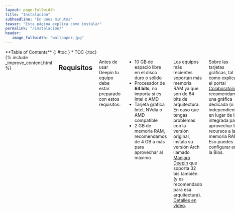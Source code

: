 ```yaml
---
layout: page-fullwidth
title: "Instalación"
subheadline: "En unos minutos"
teaser: "Esta página explica como instalar"
permalink: "/instalacion/"
header:
   image_fullwidth: "wallpaper.jpg"
---
```

<div class="row">
<div class="medium-4 medium-push-8 columns" markdown="1">
<div class="panel radius" markdown="1">
**Table of Contents**
{: #toc }
*  TOC
{:toc}
</div>
</div><!-- /.medium-4.columns -->

<div class="medium-8 medium-pull-4 columns" markdown="1">
{% include _improve_content.html %}

## Requisitos

Antes de usar Deepin tu equipo debe estar preparado con estos requisitos:

* 10 GB de espacio libre en el disco duro o sólido
* Procesador de **64 bits**, no importa si es Intel o AMD
* Tarjeta gráfica Intel, NVdia o AMD compatible
* 2 GB de memoria RAM, recomendamos de 4 GB a más para aprovechar al máximo

Los equipos más recientes soportan más memoria RAM ya que son de 64 bits de arquitectura. En caso que tengas problemas con la versión original, instala su versión Arch llamado [Manjaro Deepin](https://manjaro.org/category/community-editions/deepin/) que soporta 32 bis también (y es recomendado para esa arquitectura). [Detalles en vídeo](https://www.youtube.com/watch?v=jufTUvAOf8k).

Sobre las tarjetas gráficas, tal como explica el portal [Colaboratorio](https://colaboratorio.net/juan/colaboratorio/2017/tarjeta-grafica-comprar-gnulinux/), recomendamos una gráfica dedicada (o independiente) en lugar de la integrada para aprovechar los recursos a la memoria RAM. Eso puedes configurar en la Bios.

## Descarga Deepin

Hay varias maneras de descargar, además del [oficial](https://www.deepin.org/en/download/):

* [En SourceForge](https://sourceforge.net/projects/deepin/)
* [Kernel.org](http://mirrors.kernel.org/deepin-cd/)
* [Empresa en Silicon Valley, EUA](http://mirror1.sjc02.svwh.net/deepin-cd/)

Torrent:
* [En PCDS, con archivos torrent](http://www.pcds.fi/downloads/iso/debianbased/deepin/about.deepin.debian.html)
* [Linuxtracker.org, para la versión 15.4](http://linuxtracker.org/index.php?page=torrent-details&id=74fcdc5403dce919e83aa7e2c74bca2be12632a4)

Nota: Para la versión Manjaro, no oficial: [Sourcefource](https://sourceforge.net/projects/manjaro-deepin/)

## Instalación en limpio

### Preparación

Cuando tengas el archivo ISO, utiliza una aplicación para copiar los archivos al USB o DVD (no CD) con Deepin Boot Maker.
* Asegúrate de ser una unidad flash USB con 4 GB de almacenamiento mínimo o un DVD.
* Alternativamente puedes usar aplicaciones externas como [Rufus](https://rufus.akeo.ie/) o Unetbootin si la aplicación falla.


### Instalación

* Arranca desde el disco o USB
* Sigue las instrucciones
* Para establecer las particiones del disco, realiza una instalación avanzada. No olvides de "/", "/boot", entre otros.
* La instalación demora unos minutos.

Un vídeo explicativo para instalar Deepin cortesía de Salmorejo Geek:

<div class="flex-video">
        <iframe width="1280" height="720" src="//www.youtube.com/embed/A_VM9XSBaus" frameborder="0" allowfullscreen></iframe>
</div>

## Instalación junto a Windows

Si deseas usar Deepin junto a Windows, debes instalar de forma avanzada. Añade particiones "/", "/home" para Deepin y la carpeta de Mis documentos, recomendamos hacer en un disco duro aparte. Además, usa la partición "/boot" para establecer el doble arranque (o dual boot), si tu PC no tiene uno.

Pero al ser complicado y tedioso tener Windows y Deepin en un solo disco duro, intenta instalar Deepin con la aplicación [Deepin Windows Installer](https://www.deepin.org/it/original/deepin-installer/) para Microsoft Windows.

Advertencia: [Revisa la página Dual Boot]({{ site.url }}/manual/dual-boot/) para conocer los riegos que conlleva.

{% include alert success='Quieres mejorar, ¡colabora con nosotros!' %}
{% include _improve_content.html %}

</div><!-- /.medium-8.columns -->
</div><!-- /.row -->

